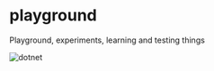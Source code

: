 # playground
Playground, experiments, learning and testing things

![dotnet](https://github.com/fl-int/playground/actions/workflows/dotnet.yml/badge.svg)

